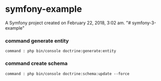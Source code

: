 symfony-example
===============

A Symfony project created on February 22, 2018, 3:02 am.
"# symfony-3-example" 

### command generate entity
    command : php bin/console doctrine:generate:entity
### command create schema
	command : php bin/console doctrine:schema:update --force